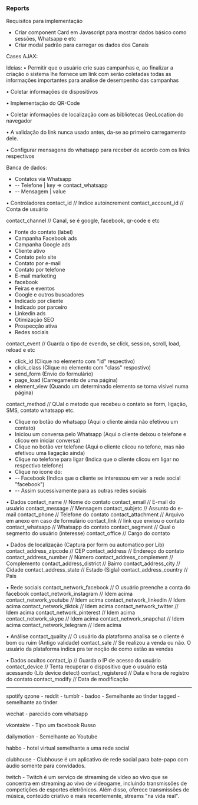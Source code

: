 ### Reports 
Requisitos para implementação
- Criar component Card em Javascript para mostrar dados básico como sessões, Whatsapp e etc
- Criar modal padrão para carregar os dados dos Canais 

Cases AJAX:

Ideias:
• Permitir que o usuário crie suas campanhas e, ao finalizar a criação 
o sistema lhe fornece um link com serão coletadas todas as informações 
importantes para analise de desempenho das campanhas

• Coletar informações de dispositivos 

• Implementação do QR-Code

• Coletar informações de localização com as bibliotecas GeoLocation do navegador

• A validação do link nunca usado antes, da-se ao primeiro carregamento dele.

• Configurar mensagens do whatsapp para receber de acordo com os links respectivos

Banca de dados:
- Contatos via Whatsapp
- -- Telefone | key => contact_whatsapp
- -- Mensagem | value

• Controladores
contact_id // Indice autoincrement
contact_account_id // Conta de usuário

contact_channel // Canal, se é google, facebook, qr-code e etc
- Fonte do contato (label)
- Campanha Facebook ads
- Campanha Google ads
- Cliente ativo
- Contato pelo site
- Contato por e-mail
- Contato por telefone
- E-mail marketing
- facebook
- Feiras e eventos
- Google e outros buscadores
- Indicado por cliente
- Indicado por parceiro
- Linkedin ads
- Otimização SEO
- Prospecção ativa
- Redes sociais

contact_event // Guarda o tipo de evendo, se click, session, scroll, load, reload e etc
- click_id (Clique no elemento com "id" respectivo)
- click_class (Clique no elemento com "class" respostivo)
- send_form (Envio do formulário)
- page_load (Carregamento de uma página)
- element_view (Quando um determinado elemento se torna visivel numa página)

contact_method // QUal o metodo que recebeu o contato se form, ligação, SMS, contato whatsapp etc.
- Clique no botão do whatsapp (Aqui o cliente ainda não efetivou um contato)
- Iniciou um conversa pelo Whatsapp (Aqui o cliente deixou o telefone e clicou em iniciar conversa)
- Clique no botão ver telefone (Aqui o cliente clicou no tefone, mas não efetivou uma liagação ainda)
- Clique no telefone para ligar (Indica que o cliente clicou em ligar no respectivo telefone)
- Clique no icone do:
- -- Facebook (Indica que o cliente se interessou em ver a rede social "facebook")
- -- Assim sucessivamente para as outras redes sociais

• Dados
contact_name // Nome do contato
contact_email // E-mail do usuário
contact_message // Mensagem
contact_subjetc // Assunto do e-mail
contact_phone // Telefone do contato
contact_attachment // Arquivo em anexo em caso de formulário
contact_link // link que enviou o contato
contact_whatsapp // Whatsapp do contato
contact_segment // Qual o segmento do usuário (interesse)
contact_office // Cargo do contato

• Dados de localização (Captura por form ou automatico por Lib)
contact_address_zipcode // CEP
contact_address // Endereço do contato
contact_address_number // Número
contact_address_complement // Complemento
contact_address_district // Bairro
contact_address_city // Cidade 
contact_address_state // Estado (Sigla)
contact_address_country // Pais

• Rede sociais
contact_network_facebook // O usuário preenche a conta do facebook
contact_network_instagram // Idem acima
contact_network_youtube // Idem acima
contact_network_linkedin // Idem acima
contact_network_tiktok // Idem acima
contact_network_twitter // Idem acima
contact_network_pinterest // Idem acima
contact_network_skype // Idem acima
contact_network_snapchat // Idem acima
contact_network_telegram // Idem acima

• Análise
contact_quality // O usuário da plataforma analisa se o cliente é bom ou ruim (Antigo validade)
contact_sale // Se realizou a venda ou não. O usuário da plataforma indica pra ter noção de como estão as vendas

• Dados ocultos 
contact_ip // Guarda o IP de acesso do usuário
contact_device // Tenta recuperar o dispositivo que o usuário está acessando (Lib device detect)
contact_registered // Data e hora de registro do contato
contact_modify // Data de modificação

--------------
spotify
qzone - 
reddit - 
tumblr - 
badoo - Semelhante ao tinder
tagged - semelhante ao tinder

wechat - parecido com whatsapp

vkontakte - Tipo um facebook Russo

dailymotion - Semelhante ao Youtube

habbo - hotel virtual semelhante a uma rede social

clubhouse - Clubhouse é um aplicativo de rede social para bate-papo com áudio somente para convidados.

twitch - Twitch é um serviço de streaming de vídeo ao vivo que se concentra em streaming ao vivo de videogame, incluindo transmissões de competições de esportes eletrônicos. Além disso, oferece transmissões de música, conteúdo criativo e mais recentemente, streams "na vida real".


